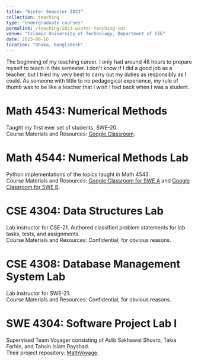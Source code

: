 ```yaml
---
title: "Winter Semester 2023"
collection: teaching
type: "Undergraduate courses"
permalink: /teaching/2023-winter-teaching-iut
venue: "Islamic University of Technology, Department of CSE"
date: 2023-08-16
location: "Dhaka, Bangladesh"
---
```


The beginning of my teaching career. I only had around 48 hours to prepare myself to teach in this semester. I don't know if I did a good job as a teacher, but I tried my very best to carry out my duties as responsibly as I could. As someone with little to no pedagogical experience, my rule of thumb was to be like a teacher that I wish I had back when I was a student.

Math 4543: Numerical Methods
======
Taught my first ever set of students, SWE-20.
<br>
Course Materials and Resources: [Google Classroom](https://classroom.google.com/c/NTIzNDQyMzE5NjE5?cjc=2ih7k33).

Math 4544: Numerical Methods Lab
======
Python implementations of the topics taught in Math 4543.
<br>
Course Materials and Resources: [Google Classroom for SWE A](https://classroom.google.com/c/NjE4Mjc5MTM0OTk4?cjc=ozypcun) and [Google Classroom for SWE B](https://classroom.google.com/c/NTIzNDQyMjUxNTUy?cjc=2ionped).

CSE 4304: Data Structures Lab
======
Lab instructor for CSE-21. Authored classified problem statements for lab tasks, tests, and assignments.
<br>
Course Materials and Resources: Confidential, for obvious reasons. 

CSE 4308: Database Management System Lab
======
Lab instructor for SWE-21.
<br>
Course Materials and Resources: Confidential, for obvious reasons.

SWE 4304: Software Project Lab I
======
Supervised Team Voyager consisting of Adib Sakhawat Shuvro, Takia Farhin, and Tahsin Islam Rayshad.
<br>
Their project repository: [MathVoyage](https://github.com/sakhadib/vmath).